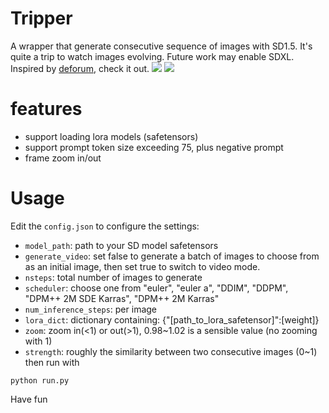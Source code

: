 # Tripper
A wrapper that generate consecutive sequence of images with SD1.5. It's quite a trip to watch images evolving. Future work may enable SDXL. Inspired by [deforum](https://deforum.art/), check it out.
![](preview/sample1.gif)
![](preview/sample2.gif)
# features
- support loading lora models (safetensors)
- support prompt token size exceeding 75, plus negative prompt
- frame zoom in/out 
# Usage
Edit the `config.json` to configure the settings:
- `model_path`: path to your SD model safetensors
- `generate_video`: set false to generate a batch of images to choose from as an initial image, then set true to switch to video mode.
- `nsteps`: total number of images to generate
- `scheduler`: choose one from "euler", "euler a", "DDIM", "DDPM", "DPM++ 2M SDE Karras", "DPM++ 2M Karras"
- `num_inference_steps`: per image
- `lora_dict`: dictionary containing: {"[path_to_lora_safetensor]":[weight]}
- `zoom`: zoom in(<1) or out(>1), 0.98~1.02 is a sensible value (no zooming with 1)
- `strength`: roughly the similarity between two consecutive images (0~1)
then run with
```
python run.py
```

Have fun
